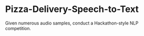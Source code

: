 # Pizza-Delivery-Speech-to-Text
Given numerous audio samples, conduct a Hackathon-style NLP competition.
